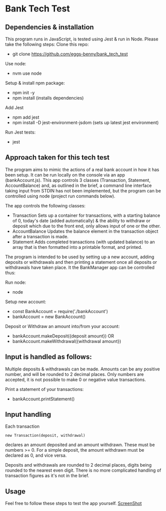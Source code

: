 # Bank Tech Test

## Dependencies & installation
This program runs in JavaScript, is tested using Jest & run in Node.
Please take the following steps:
Clone this repo: 
- git clone https://github.com/eggs-benny/bank_tech_test

Use node:
- nvm use node 

Setup & install npm package:
- npm init -y
- npm install (installs dependencies)

Add Jest 
- npm add jest
- npm install -D jest-environment-jsdom (sets up latest jest environment)

Run Jest tests:
- jest

## Approach taken for this tech test

The program aims to mimic the actions of a real bank account in how it has been setup. It can be run locally on the console via an app (bankAccount.js). This app controls 3 classes (Transaction, Statement, AccountBalance) and, as outlined in the brief, a command line interface taking input from STDIN has not been implemented, but the program can be controlled using node (project run commands below).

The app controls the following classes:
- Transaction
Sets up a container for transactions, with a starting balance of 0, today's date (added automatically) & the ability to withdraw or deposit which due to the front end, only allows input of one or the other.
- AccountBalance
Updates the balance element in the transaction object after a transaction is made.
- Statement
Adds completed transactions (with updated balance) to an array that is then formatted into a printable format, and printed.


The program is intended to be used by setting up a new account, adding deposits or withdrawals and then printing a statement once all deposits or withdrawals have taken place.
It the BankManager app can be controlled thus:

Run node:
- node

Setup new account:
- const BankAccount = require('./bankAccount')
- bankAccount = new BankAccount()

Deposit or Withdraw an amount into/from your account:
- bankAccount.makeDeposit({deposit amount})
OR
- bankAccount.makeWithdrawal({withdrawal amount})

## Input is handled as follows:
Multiple deposits & withdrawals can be made.
Amounts can be any positive number, and will be rounded to 2 decimal places.
Only numbers are accepted, it is not possible to make 0 or negative value transactions.

Print a statement of your transactions:
- bankAccount.printStatement()


## Input handling

Each transaction 
```
new Transaction(deposit, withdrawal) 
```
declares an amount deposited and an amount withdrawn. These must be numbers >= 0. For a simple deposit, the amount withdrawn must be declared as 0, and vice versa. 

Deposits and withdrawals are rounded to 2 decimal places, digits being rounded to the nearest even digit. There is no more complicated handling of transaction figures as it's not in the brief. 


## Usage
Feel free to follow these steps to test the app yourself.
[ScreenShot](./appDisplay.png)